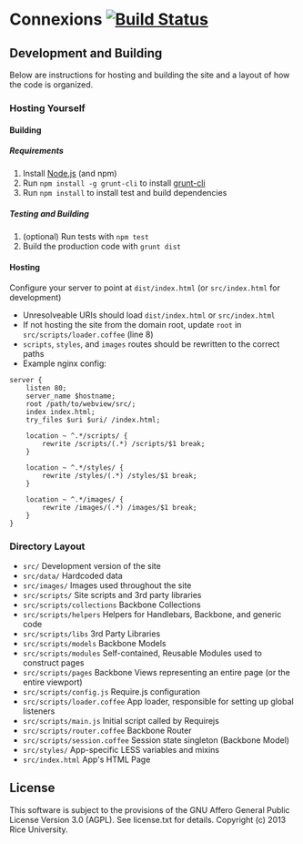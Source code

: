 # Connexions [![Build Status](https://travis-ci.org/Connexions/webview.png)](https://travis-ci.org/Connexions/webview)

## Development and Building

Below are instructions for hosting and building the site and a layout of how the code is organized.

### Hosting Yourself

#### Building

##### Requirements
1. Install [Node.js](http://nodejs.org) (and npm)
2. Run `npm install -g grunt-cli` to install [grunt-cli](https://github.com/gruntjs/grunt-cli)
3. Run `npm install` to install test and build dependencies

##### Testing and Building
1. (optional) Run tests with `npm test`
2. Build the production code with `grunt dist`

#### Hosting

Configure your server to point at `dist/index.html` (or `src/index.html` for development)
  * Unresolveable URIs should load `dist/index.html` or `src/index.html`
  * If not hosting the site from the domain root, update `root` in `src/scripts/loader.coffee` (line 8)
  * `scripts`, `styles`, and `images` routes should be rewritten to the correct paths
  * Example nginx config:
  ```
  server {
      listen 80;
      server_name $hostname;
      root /path/to/webview/src/;
      index index.html;
      try_files $uri $uri/ /index.html;

      location ~ ^.*/scripts/ {
          rewrite /scripts/(.*) /scripts/$1 break;
      }

      location ~ ^.*/styles/ {
          rewrite /styles/(.*) /styles/$1 break;
      }

      location ~ ^.*/images/ {
          rewrite /images/(.*) /images/$1 break;
      }
  }
  ```

### Directory Layout

* `src/`                       Development version of the site
* `src/data/`                  Hardcoded data
* `src/images/`                Images used throughout the site
* `src/scripts/`               Site scripts and 3rd party libraries
* `src/scripts/collections`    Backbone Collections
* `src/scripts/helpers`        Helpers for Handlebars, Backbone, and generic code
* `src/scripts/libs`           3rd Party Libraries
* `src/scripts/models`         Backbone Models
* `src/scripts/modules`        Self-contained, Reusable Modules used to construct pages
* `src/scripts/pages`          Backbone Views representing an entire page (or the entire viewport)
* `src/scripts/config.js`      Require.js configuration
* `src/scripts/loader.coffee`  App loader, responsible for setting up global listeners
* `src/scripts/main.js`        Initial script called by Requirejs
* `src/scripts/router.coffee`  Backbone Router
* `src/scripts/session.coffee` Session state singleton (Backbone Model)
* `src/styles/`                App-specific LESS variables and mixins
* `src/index.html`             App's HTML Page

License
-------

This software is subject to the provisions of the GNU Affero General Public License Version 3.0 (AGPL). See license.txt for details. Copyright (c) 2013 Rice University.